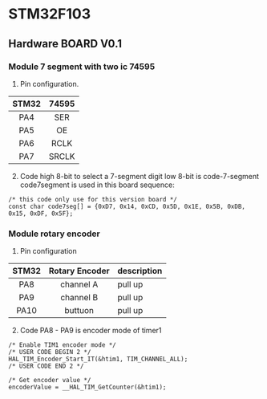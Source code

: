 # STM32F103

## Hardware BOARD V0.1

### Module 7 segment with two ic 74595
1. Pin configuration.

| STM32 | 74595  |
| :---: | :---: | 
| PA4 | SER |
| PA5 | OE |
| PA6 | RCLK |
| PA7 | SRCLK |

2. Code 
high 8-bit to select a 7-segment digit 
low 8-bit is code-7-segment 
code7segment is used in this board sequence:
```
/* this code only use for this version board */
const char code7seg[] = {0xD7, 0x14, 0xCD, 0x5D, 0x1E, 0x5B, 0xDB, 0x15, 0xDF, 0x5F};
```
### Module rotary encoder 
1. Pin configuration 

| STM32 | Rotary Encoder | description | 
| :---: | :---: | :--- |
| PA8 | channel A | pull up |
| PA9 | channel B | pull up |
| PA10 | buttuon | pull up |

2. Code
PA8 - PA9 is encoder mode of timer1 
```
/* Enable TIM1 encoder mode */
/* USER CODE BEGIN 2 */
HAL_TIM_Encoder_Start_IT(&htim1, TIM_CHANNEL_ALL);
/* USER CODE END 2 */

/* Get encoder value */
encoderValue = __HAL_TIM_GetCounter(&htim1);
```




